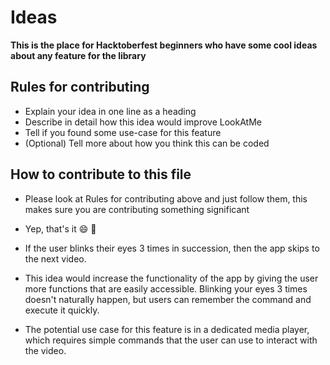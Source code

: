 # Ideas

**This is the place for Hacktoberfest beginners who have some cool ideas about any feature for the library**

## Rules for contributing

- Explain your idea in one line as a heading
- Describe in detail how this idea would improve LookAtMe
- Tell if you found some use-case for this feature
- (Optional) Tell more about how you think this can be coded

## How to contribute to this file

- Please look at Rules for contributing above and just follow them, this makes sure you are contributing something significant
- Yep, that's it :smile: :100:

- If the user blinks their eyes 3 times in succession, then the app skips to the next video.

- This idea would increase the functionality of the app by giving the user more functions that are easily accessible. Blinking your eyes 3 times doesn't naturally happen, but users can remember the command and execute it quickly. 

- The potential use case for this feature is in a dedicated media player, which requires simple commands that the user can use to interact with the video. 
